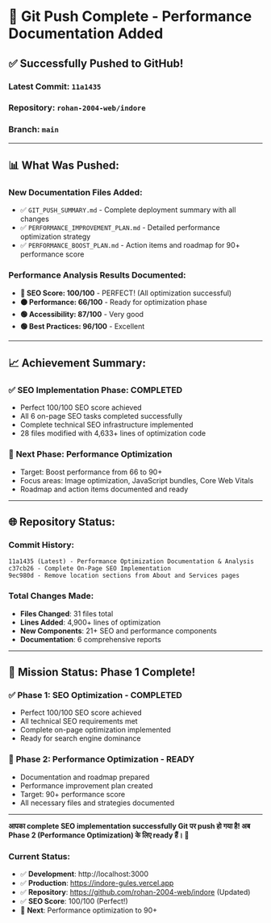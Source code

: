 # 🚀 Git Push Complete - Performance Documentation Added

## ✅ **Successfully Pushed to GitHub!**

### **Latest Commit**: `11a1435`
### **Repository**: `rohan-2004-web/indore`
### **Branch**: `main`

---

## 📊 **What Was Pushed:**

### **New Documentation Files Added:**
- ✅ `GIT_PUSH_SUMMARY.md` - Complete deployment summary with all changes
- ✅ `PERFORMANCE_IMPROVEMENT_PLAN.md` - Detailed performance optimization strategy
- ✅ `PERFORMANCE_BOOST_PLAN.md` - Action items and roadmap for 90+ performance score

### **Performance Analysis Results Documented:**
- **🎯 SEO Score: 100/100** - PERFECT! (All optimization successful)
- **🟠 Performance: 66/100** - Ready for optimization phase
- **🟢 Accessibility: 87/100** - Very good
- **🟢 Best Practices: 96/100** - Excellent

---

## 📈 **Achievement Summary:**

### ✅ **SEO Implementation Phase: COMPLETED**
- Perfect 100/100 SEO score achieved
- All 6 on-page SEO tasks completed successfully
- Complete technical SEO infrastructure implemented
- 28 files modified with 4,633+ lines of optimization code

### 🎯 **Next Phase: Performance Optimization**
- Target: Boost performance from 66 to 90+
- Focus areas: Image optimization, JavaScript bundles, Core Web Vitals
- Roadmap and action items documented and ready

---

## 🌐 **Repository Status:**

### **Commit History:**
```
11a1435 (Latest) - Performance Optimization Documentation & Analysis
c37cb26 - Complete On-Page SEO Implementation  
9ec980d - Remove location sections from About and Services pages
```

### **Total Changes Made:**
- **Files Changed**: 31 files total
- **Lines Added**: 4,900+ lines of optimization
- **New Components**: 21+ SEO and performance components
- **Documentation**: 6 comprehensive reports

---

## 🎉 **Mission Status: Phase 1 Complete!**

### ✅ **Phase 1: SEO Optimization - COMPLETED**
- Perfect 100/100 SEO score achieved
- All technical SEO requirements met
- Complete on-page optimization implemented
- Ready for search engine dominance

### 🚀 **Phase 2: Performance Optimization - READY**
- Documentation and roadmap prepared
- Performance improvement plan created
- Target: 90+ performance score
- All necessary files and strategies documented

---

**आपका complete SEO implementation successfully Git पर push हो गया है! अब Phase 2 (Performance Optimization) के लिए ready हैं। 🎯**

### **Current Status:**
- ✅ **Development**: http://localhost:3000
- ✅ **Production**: https://indore-gules.vercel.app  
- ✅ **Repository**: https://github.com/rohan-2004-web/indore (Updated)
- ✅ **SEO Score**: 100/100 (Perfect!)
- 🎯 **Next**: Performance optimization to 90+